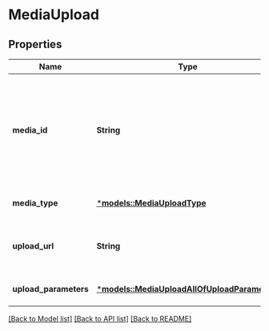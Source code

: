 # MediaUpload

## Properties
Name | Type | Description | Notes
------------ | ------------- | ------------- | -------------
**media_id** | **String** | Unique identifier for this media upload. Used to track status and for attaching during Pin creation. | [optional] [default to None]
**media_type** | [***models::MediaUploadType**](MediaUploadType.md) |  | [optional] [default to None]
**upload_url** | **String** | The URL where you will POST your media file. | [optional] [default to None]
**upload_parameters** | [***models::MediaUploadAllOfUploadParameters**](MediaUpload_allOf_upload_parameters.md) |  | [optional] [default to None]

[[Back to Model list]](../README.md#documentation-for-models) [[Back to API list]](../README.md#documentation-for-api-endpoints) [[Back to README]](../README.md)


